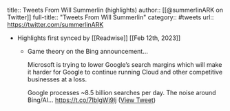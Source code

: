 title:: Tweets From Will Summerlin (highlights)
author:: [[@summerlinARK on Twitter]]
full-title:: "Tweets From Will Summerlin"
category:: #tweets
url:: https://twitter.com/summerlinARK

- Highlights first synced by [[Readwise]] [[Feb 12th, 2023]]
	- Game theory on the Bing announcement…
	  
	  Microsoft is trying to lower Google’s search margins which will make it harder for Google to continue running Cloud and other competitive businesses at a loss. 
	   
	  Google processes ~8.5 billion searches per day. The noise around Bing/AI… https://t.co/7IbIgWj9lj ([View Tweet](https://twitter.com/summerlinARK/status/1624083249223053314))